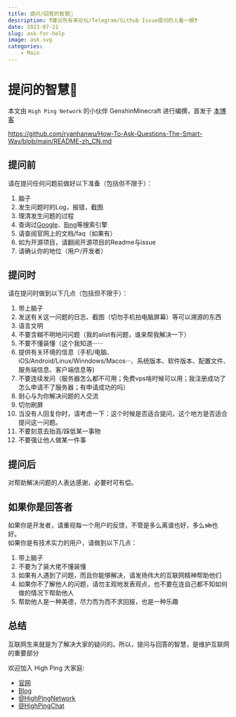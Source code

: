 ```yaml
---
title: 提问/回答的智慧🤔
description: ❓建议所有来论坛/Telegram/Github Issue提问的人看一眼❓
date: 2023-07-21
slug: ask-for-help
image: ask.svg
categories:
    - Main
---
```


# 提问的智慧🤔

本文由 `High Ping Network` 的小伙伴 GenshinMinecraft 进行编撰，首发于 [本博客](https://blog.highp.ing)

<https://github.com/ryanhanwu/How-To-Ask-Questions-The-Smart-Way/blob/main/README-zh_CN.md>
## 提问前
请在提问任何问题前做好以下准备（包括但不限于）：
1. 脑子
2. 发生问题时的Log，报错，截图
3. 理清发生问题的过程
4. 查询过[Google](https://google.com)、[Bing](https://bing.com)等搜索引擎
5. 请查阅官网上的文档/faq（如果有）
6. 如为开源项目，请翻阅开源项目的Readme与issue
7. 请确认你的地位（用户/开发者）

## 提问时
请在提问时做到以下几点（包括但不限于）：
1. 带上脑子
2. 发送有关这一问题的日志、截图（切勿手机拍电脑屏幕）等可以溯源的东西
3. 语言文明
4. 不要含糊不明地问问题（我的alist有问题，谁来帮我解决一下）
4. 不要不懂装懂（这个我知道······
5. 提供有关环境的信息（手机/电脑、iOS/Android/Linux/Winndows/Macos···、系统版本、软件版本、配置文件、服务端信息、客户端信息等)
6. 不要连续发问（服务器怎么都不可用；免费vps啥时候可以用；我注册成功了  怎么申请不了服务器；有申请成功的吗）
7. 耐心与为你解决问题的人交流
8. 切勿刷屏
9. 当没有人回复你时，请考虑一下：这个时候是否适合提问，这个地方是否适合提问这一问题。
10. 不要刻意去抬高/踩低某一事物
11. 不要强让他人做某一件事

## 提问后
对帮助解决问题的人表达感谢，必要时可有偿。

## 如果你是回答者
如果你是开发者，请重视每一个用户的反馈，不管是多么离谱也好，多么~~sb~~也好。\
如果你是有技术实力的用户，请做到以下几点：
1. 带上脑子
2. 不要为了装大佬不懂装懂
3. 如果有人遇到了问题，而且你能够解决，请发扬伟大的互联网精神帮助他们
4. 如果你不了解他人的问题，请勿主观地发表观点，也不要在连自己都不知如何做的情况下帮助他人
5. 帮助他人是一种美德，尽力而为而不求回报，也是一种乐趣

## 总结
互联网生来就是为了解决大家的疑问的。所以，提问与回答的智慧，是维护互联网的重要部分

欢迎加入 High Ping 大家庭:
- [官网](https://highp.ing)
- [Blog](https://blog.highp.ing)
- [@HighPingNetwork](https://t.me/HighPingNetwork)
- [@HighPingChat](https://t.me/highpingchat)